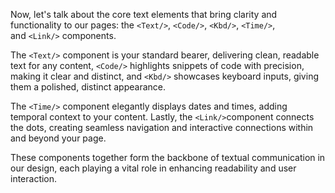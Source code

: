 Now, let's talk about the core text elements that bring clarity and functionality to our pages: the `<Text/>`, `<Code/>`, `<Kbd/>`, `<Time/>`, and `<Link/>` components.

The `<Text/>` component is your standard bearer, delivering clean, readable text for any content, `<Code/>` highlights snippets of code with precision, making it clear and distinct, and `<Kbd/>` showcases keyboard inputs, giving them a polished, distinct appearance.

The `<Time/>` component elegantly displays dates and times, adding temporal context to your content. Lastly, the `<Link/>`component connects the dots, creating seamless navigation and interactive connections within and beyond your page.

These components together form the backbone of textual communication in our design, each playing a vital role in enhancing readability and user interaction.